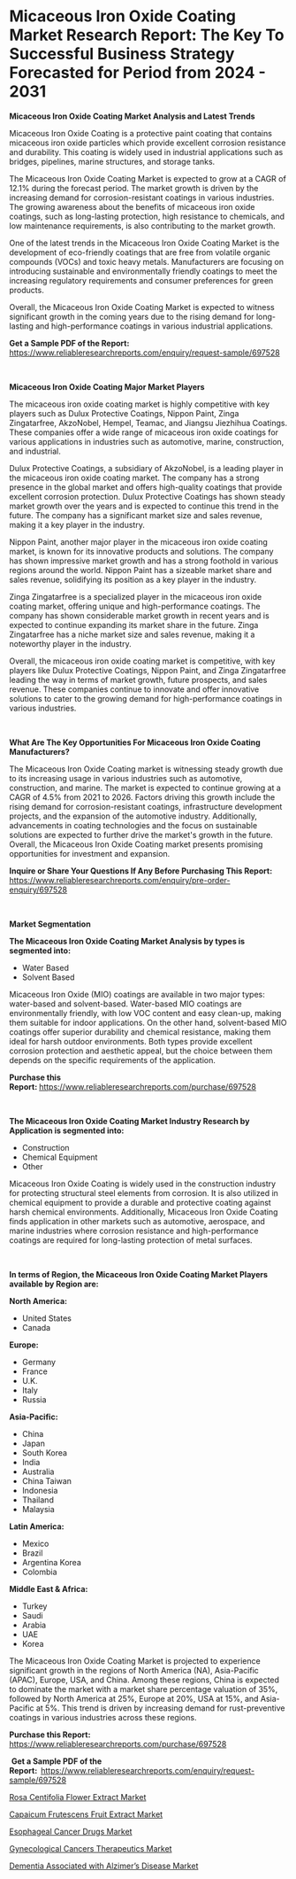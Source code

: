 <p><h1>Micaceous Iron Oxide Coating Market Research Report: The Key To Successful Business Strategy Forecasted for Period from 2024 - 2031</h1></p><p><strong>Micaceous Iron Oxide Coating Market Analysis and Latest Trends</strong></p>
<p><p>Micaceous Iron Oxide Coating is a protective paint coating that contains micaceous iron oxide particles which provide excellent corrosion resistance and durability. This coating is widely used in industrial applications such as bridges, pipelines, marine structures, and storage tanks.</p><p>The Micaceous Iron Oxide Coating Market is expected to grow at a CAGR of 12.1% during the forecast period. The market growth is driven by the increasing demand for corrosion-resistant coatings in various industries. The growing awareness about the benefits of micaceous iron oxide coatings, such as long-lasting protection, high resistance to chemicals, and low maintenance requirements, is also contributing to the market growth.</p><p>One of the latest trends in the Micaceous Iron Oxide Coating Market is the development of eco-friendly coatings that are free from volatile organic compounds (VOCs) and toxic heavy metals. Manufacturers are focusing on introducing sustainable and environmentally friendly coatings to meet the increasing regulatory requirements and consumer preferences for green products.</p><p>Overall, the Micaceous Iron Oxide Coating Market is expected to witness significant growth in the coming years due to the rising demand for long-lasting and high-performance coatings in various industrial applications.</p></p>
<p><strong>Get a Sample PDF of the Report:&nbsp;</strong> <a href="https://www.reliableresearchreports.com/enquiry/request-sample/697528">https://www.reliableresearchreports.com/enquiry/request-sample/697528</a></p>
<p>&nbsp;</p>
<p><strong>Micaceous Iron Oxide Coating Major Market Players</strong></p>
<p><p>The micaceous iron oxide coating market is highly competitive with key players such as Dulux Protective Coatings, Nippon Paint, Zinga Zingatarfree, AkzoNobel, Hempel, Teamac, and Jiangsu Jiezhihua Coatings. These companies offer a wide range of micaceous iron oxide coatings for various applications in industries such as automotive, marine, construction, and industrial.</p><p>Dulux Protective Coatings, a subsidiary of AkzoNobel, is a leading player in the micaceous iron oxide coating market. The company has a strong presence in the global market and offers high-quality coatings that provide excellent corrosion protection. Dulux Protective Coatings has shown steady market growth over the years and is expected to continue this trend in the future. The company has a significant market size and sales revenue, making it a key player in the industry.</p><p>Nippon Paint, another major player in the micaceous iron oxide coating market, is known for its innovative products and solutions. The company has shown impressive market growth and has a strong foothold in various regions around the world. Nippon Paint has a sizeable market share and sales revenue, solidifying its position as a key player in the industry.</p><p>Zinga Zingatarfree is a specialized player in the micaceous iron oxide coating market, offering unique and high-performance coatings. The company has shown considerable market growth in recent years and is expected to continue expanding its market share in the future. Zinga Zingatarfree has a niche market size and sales revenue, making it a noteworthy player in the industry.</p><p>Overall, the micaceous iron oxide coating market is competitive, with key players like Dulux Protective Coatings, Nippon Paint, and Zinga Zingatarfree leading the way in terms of market growth, future prospects, and sales revenue. These companies continue to innovate and offer innovative solutions to cater to the growing demand for high-performance coatings in various industries.</p></p>
<p>&nbsp;</p>
<p><strong>What Are The Key Opportunities For Micaceous Iron Oxide Coating Manufacturers?</strong></p>
<p><p>The Micaceous Iron Oxide Coating market is witnessing steady growth due to its increasing usage in various industries such as automotive, construction, and marine. The market is expected to continue growing at a CAGR of 4.5% from 2021 to 2026. Factors driving this growth include the rising demand for corrosion-resistant coatings, infrastructure development projects, and the expansion of the automotive industry. Additionally, advancements in coating technologies and the focus on sustainable solutions are expected to further drive the market's growth in the future. Overall, the Micaceous Iron Oxide Coating market presents promising opportunities for investment and expansion.</p></p>
<p><strong>Inquire or Share Your Questions If Any Before Purchasing This Report:</strong> <a href="https://www.reliableresearchreports.com/enquiry/pre-order-enquiry/697528">https://www.reliableresearchreports.com/enquiry/pre-order-enquiry/697528</a></p>
<p>&nbsp;</p>
<p><strong>Market Segmentation</strong></p>
<p><strong>The Micaceous Iron Oxide Coating Market Analysis by types is segmented into:</strong></p>
<p><ul><li>Water Based</li><li>Solvent Based</li></ul></p>
<p><p>Micaceous Iron Oxide (MIO) coatings are available in two major types: water-based and solvent-based. Water-based MIO coatings are environmentally friendly, with low VOC content and easy clean-up, making them suitable for indoor applications. On the other hand, solvent-based MIO coatings offer superior durability and chemical resistance, making them ideal for harsh outdoor environments. Both types provide excellent corrosion protection and aesthetic appeal, but the choice between them depends on the specific requirements of the application.</p></p>
<p><strong>Purchase this Report:&nbsp;</strong><a href="https://www.reliableresearchreports.com/purchase/697528">https://www.reliableresearchreports.com/purchase/697528</a></p>
<p>&nbsp;</p>
<p><strong>The Micaceous Iron Oxide Coating Market Industry Research by Application is segmented into:</strong></p>
<p><ul><li>Construction</li><li>Chemical Equipment</li><li>Other</li></ul></p>
<p><p>Micaceous Iron Oxide Coating is widely used in the construction industry for protecting structural steel elements from corrosion. It is also utilized in chemical equipment to provide a durable and protective coating against harsh chemical environments. Additionally, Micaceous Iron Oxide Coating finds application in other markets such as automotive, aerospace, and marine industries where corrosion resistance and high-performance coatings are required for long-lasting protection of metal surfaces.</p></p>
<p>&nbsp;</p>
<p><strong>In terms of Region, the Micaceous Iron Oxide Coating Market Players available by Region are:</strong></p>
<p>
    <p> <strong> North America: </strong>
        <ul>
            <li>United States</li>
            <li>Canada</li>
        </ul>
        </p> 
    <p> <strong> Europe: </strong>
        <ul>
            <li>Germany</li>
            <li>France</li>
            <li>U.K.</li>
            <li>Italy</li>
            <li>Russia</li>
        </ul>
        </p> 
    <p> <strong> Asia-Pacific: </strong>
        <ul>
            <li>China</li>
            <li>Japan</li>
            <li>South Korea</li>
            <li>India</li>
            <li>Australia</li>
            <li>China Taiwan</li>
            <li>Indonesia</li>
            <li>Thailand</li>
            <li>Malaysia</li>
        </ul>
        </p> 
    <p> <strong> Latin America: </strong>
        <ul>
            <li>Mexico</li>
            <li>Brazil</li>
            <li>Argentina Korea</li>
            <li>Colombia</li>
        </ul>
        </p> 
    <p> <strong> Middle East & Africa: </strong>
        <ul>
            <li>Turkey</li>
            <li>Saudi</li>
            <li>Arabia</li>
            <li>UAE</li>
            <li>Korea</li>
        </ul>
    </p>
    </p>
<p><p>The Micaceous Iron Oxide Coating Market is projected to experience significant growth in the regions of North America (NA), Asia-Pacific (APAC), Europe, USA, and China. Among these regions, China is expected to dominate the market with a market share percentage valuation of 35%, followed by North America at 25%, Europe at 20%, USA at 15%, and Asia-Pacific at 5%. This trend is driven by increasing demand for rust-preventive coatings in various industries across these regions.</p></p>
<p><strong>Purchase this Report: </strong><a href="https://www.reliableresearchreports.com/purchase/697528">https://www.reliableresearchreports.com/purchase/697528</a></p>
<p>&nbsp;<strong>Get a Sample PDF of the Report:&nbsp;&nbsp;</strong><a href="https://www.reliableresearchreports.com/enquiry/request-sample/697528">https://www.reliableresearchreports.com/enquiry/request-sample/697528</a></p>
<p><strong></strong></p>
<p><p><a href="https://issuu.com/reportprime-2/docs/rosa-centifolia-flower-extract-market-size-2030.pp">Rosa Centifolia Flower Extract Market</a></p><p><a href="https://issuu.com/reportprime-2/docs/capaicum-frutescens-fruit-extract-market-size-2030">Capaicum Frutescens Fruit Extract Market</a></p><p><a href="https://medium.com/@arelystamm545/esophageal-cancer-drugs-market-size-and-market-trends-complete-industry-overview-2024-to-2031-1a36aa03fde5">Esophageal Cancer Drugs Market</a></p><p><a href="https://medium.com/@arelystamm545/gynecological-cancers-therapeutics-market-research-report-its-history-and-forecast-2024-to-2031-3429e342a255">Gynecological Cancers Therapeutics Market</a></p><p><a href="https://github.com/fiixsa/Market-Research-Report-List-1/blob/main/dementia-associated-with-alzimers-disease-market.md">Dementia Associated with Alzimer’s Disease Market</a></p></p>